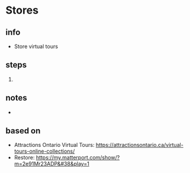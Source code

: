 # Stores  

## info  
* Store virtual tours 

## steps  
1. 

## notes  
*  

## based on  
*  Attractions Ontario Virtual Tours:  https://attractionsontario.ca/virtual-tours-online-collections/
*  Restore:  https://my.matterport.com/show/?m=2e91Mr23ADP&#38&play=1

